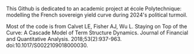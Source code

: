 This Github is dedicated to an academic project at école Polytechnique: modelling the French sovereign yield curve during 2024's political turmoil.

Most of the code is from Calvet LE, Fisher AJ, Wu L. Staying on Top of the Curve: A Cascade Model of Term Structure Dynamics. Journal of Financial and Quantitative Analysis. 2018;53(2):937-963. doi:10.1017/S0022109018000030.

